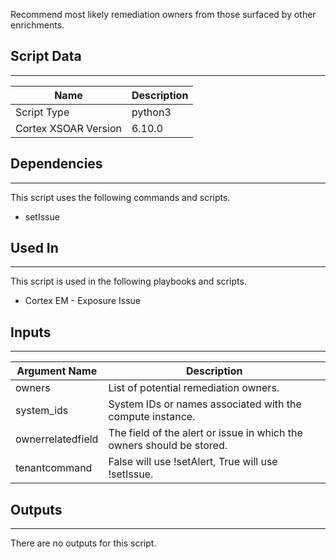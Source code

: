 Recommend most likely remediation owners from those surfaced by other enrichments.

## Script Data

---

| **Name** | **Description** |
| --- | --- |
| Script Type | python3 |
| Cortex XSOAR Version | 6.10.0 |

## Dependencies

---
This script uses the following commands and scripts.

* setIssue

## Used In

---
This script is used in the following playbooks and scripts.

* Cortex EM - Exposure Issue

## Inputs

---

| **Argument Name** | **Description** |
| --- | --- |
| owners | List of potential remediation owners. |
| system_ids | System IDs or names associated with the compute instance. |
| ownerrelatedfield | The field of the alert or issue in which the owners should be stored. |
| tenantcommand | False will use \!setAlert, True will use \!setIssue. |

## Outputs

---
There are no outputs for this script.
